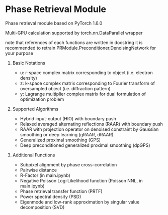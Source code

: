 # Phase Retrieval Module

Phase retrieval module based on PyTorch 1.6.0

Multi-GPU calculation supported by torch.nn.DataParallel wrapper

note that references of each functions are written in docstring
it is recommended to retrain PRModule.Preconditioner.DenoisingNetwork for your purpose

1. Basic Notations
    - u: r-space complex matrix corresponding to object (i.e. electron density)
    - z: k-space complex matrix corresponding to Fourier transform of oversampled object (i.e. diffraction pattern)
    - y: Lagrange multiplier complex matrix for dual formulation of optimization problem

2. Supported Algorithms
    - Hybrid input-output (HIO) with boundary push
    - Relaxed averaged alternating reflections (RAAR) with boundary push
    - RAAR with projection operator on denoised constraint by Gaussian smoothing or deep learning (gRAAR, dRAAR)
    - Generalized proximal smoothing (GPS)
    - Deep preconditioned generalized proximal smoothing (dpGPS)

3. Additional Functions
    - Subpixel alignment by phase cross-correlation
    - Pairwise distance
    - R-Factor (in main.ipynb)
    - Negative Poisson Log-Likelihood function (Poisson NNL, in main.ipynb)
    - Phase retrieval transfer function (PRTF)
    - Power spectral density (PSD)
    - Eigenmode and low-rank approximation by singular value decomposition (SVD)
